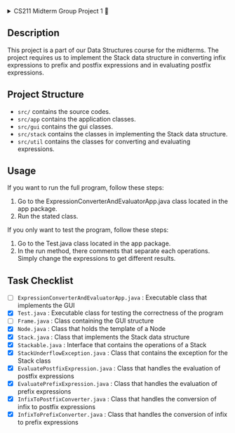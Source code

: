 <details>
  <summary> CS211 Midterm Group Project 1 📘 </summary>
  | Author: Leonhard Leung <br>
  | Course: CS211 <br>
  | Class Code: 9342
</details>

## Description
This project is a part of our Data Structures course for the midterms. The project requires us to implement the Stack data structure in converting infix expressions to prefix and postfix expressions and in evaluating postfix expressions.

## Project Structure
- `src/` contains the source codes.
- `src/app` contains the application classes.
- `src/gui` contains the gui classes.
- `src/stack` contains the classes in implementing the Stack data structure.
- `src/util` contains the classes for converting and evaluating expressions.

## Usage
If you want to run the full program, follow these steps:
1. Go to the ExpressionConverterAndEvaluatorApp.java class located in the app package.
2. Run the stated class.

If you only want to test the program, follow these steps:
1. Go to the Test.java class located in the app package.
2. In the run method, there comments that separate each operations. Simply change the expressions to get different results.

## Task Checklist
- [ ] `ExpressionConverterAndEvaluatorApp.java` : Executable class that implements the GUI
- [x] `Test.java` : Executable class for testing the correctness of the program
- [ ] `Frame.java` : Class containing the GUI structure
- [x] `Node.java` : Class that holds the template of a Node
- [x] `Stack.java` : Class that implements the Stack data structure
- [x] `Stackable.java` : Interface that contains the operations of a Stack
- [x] `StackUnderflowException.java` : Class that contains the exception for the Stack class
- [x] `EvaluatePostfixExpression.java` : Class that handles the evaluation of postfix expressions
- [x] `EvaluatePrefixExpression.java` : Class that handles the evaluation of prefix expressions
- [x] `InfixToPostfixConverter.java` : Class that handles the conversion of infix to postfix expressions
- [x] `InfixToPrefixConverter.java` : Class that handles the conversion of infix to prefix expressions
